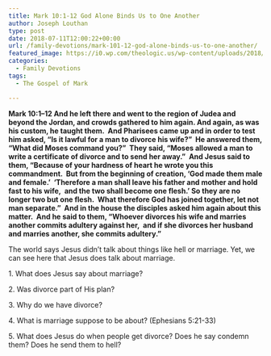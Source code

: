 ```yaml
---
title: Mark 10:1-12 God Alone Binds Us to One Another
author: Joseph Louthan
type: post
date: 2018-07-11T12:00:22+00:00
url: /family-devotions/mark-101-12-god-alone-binds-us-to-one-another/
featured_image: https://i0.wp.com/theologic.us/wp-content/uploads/2018/06/Jamie-Hagiya-Rope-Pull.jpg?resize=825%2C510
categories:
  - Family Devotions
tags:
  - The Gospel of Mark

---
```

<p class="p1">
  <span class="s1"><b>Mark 10:1–12 And he left there and went to the region of Judea and beyond the Jordan, and crowds gathered to him again. And again, as was his custom, he taught them.  And Pharisees came up and in order to test him asked, “Is it lawful for a man to divorce his wife?”  He answered them, “What did Moses command you?”  They said, “Moses allowed a man to write a certificate of divorce and to send her away.”  And Jesus said to them, “Because of your hardness of heart he wrote you this commandment.  But from the beginning of creation, ‘God made them male and female.’  ‘Therefore a man shall leave his father and mother and hold fast to his wife,  and the two shall become one flesh.’ So they are no longer two but one flesh.  What therefore God has joined together, let not man separate.”  And in the house the disciples asked him again about this matter.  And he said to them, “Whoever divorces his wife and marries another commits adultery against her,  and if she divorces her husband and marries another, she commits adultery.”</b></span>
</p>

<p class="p1">
  <span class="s1">The world says Jesus didn&#8217;t talk about things like hell or marriage. Yet, we can see here that Jesus does talk about marriage. </span>
</p>

<p class="p1">
  <span class="s1">1. What does Jesus say about marriage? </span>
</p>

<p class="p1">
  <span class="s1">2. Was divorce part of His plan? </span>
</p>

<p class="p1">
  <span class="s1">3. Why do we have divorce? </span>
</p>

<p class="p1">
  <span class="s1">4. What is marriage suppose to be about? (Ephesians 5:21-33) </span>
</p>

<p class="p1">
  <span class="s1">5. What does Jesus do when people get divorce? Does he say condemn them? Does he send them to hell?  </span>
</p>